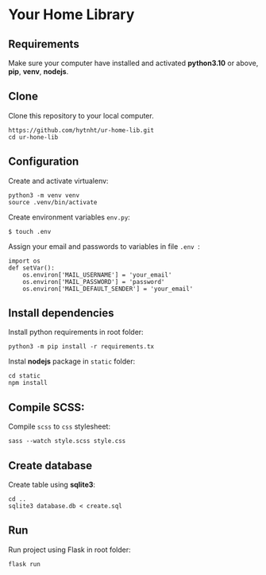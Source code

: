 # Your Home Library

## Requirements
Make sure your computer have installed and activated **python3.10** or above, **pip**, **venv**, **nodejs**. 

## Clone
Clone this repository to your local computer.
```shell script
https://github.com/hytnht/ur-home-lib.git
cd ur-hone-lib
```
## Configuration
Create and activate virtualenv:
```shell script
python3 -m venv venv
source .venv/bin/activate
```
Create environment variables `env.py`:
```shell script
$ touch .env
```
Assign your email and passwords to variables in file `.env `:
```shell script
import os
def setVar():
    os.environ['MAIL_USERNAME'] = 'your_email'
    os.environ['MAIL_PASSWORD'] = 'password'
    os.environ['MAIL_DEFAULT_SENDER'] = 'your_email'

```
## Install dependencies
Install python requirements in root folder:
```shell script
python3 -m pip install -r requirements.tx
```
Instal **nodejs** package in `static` folder:
```shell script
cd static
npm install
```
## Compile SCSS:
Compile `scss` to `css` stylesheet:
```shell script
sass --watch style.scss style.css
```
## Create database
Create table using **sqlite3**:
```shell script
cd ..
sqlite3 database.db < create.sql
```
## Run
Run project using Flask in root folder:
```shell script
flask run 
```



